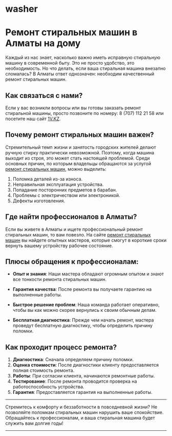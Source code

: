 # washer

# Ремонт стиральных машин в Алматы на дому

Каждый из нас знает, насколько важно иметь исправную стиральную машину в современной быту. Это не просто удобство, это необходимость. Но что делать, если ваша стиральная машина внезапно сломалась? В Алматы ответ однозначен: необходим качественный ремонт стиральных машин.

## Как связаться с нами?

Если у вас возникли вопросы или вы готовы заказать ремонт стиральной машины, просто позвоните по номеру: 8 (707) 112 21 58 или посетите наш сайт [1V.KZ](https://1v.kz/).

## Почему ремонт стиральных машин важен?

Стремительный темп жизни и занятость городских жителей делают ручную стирку практически невозможной. Поэтому, когда машина выходит из строя, это может стать настоящей проблемой. Среди основных причин, по которым владельцы обращаются за услугой [ремонт стиральных машин](https://1v.kz/almaty/washer/remont-stiralnyh-mashin-besplatnaya-diagnostika/), можно выделить:

1. Поломка деталей из-за износа.
2. Неправильная эксплуатация устройства.
3. Попадание посторонних предметов в барабан.
4. Проблемы с электричеством или электроникой.
5. Дефекты изготовления.

## Где найти профессионалов в Алматы?

Если вы живете в Алматы и ищете профессиональный ремонт стиральных машин, то вам повезло. На сайте [ремонт стиральных машин](https://1v.kz/almaty/washer/remont-stiralnyh-mashin-besplatnaya-diagnostika/) вы найдете опытных мастеров, которые смогут в короткие сроки вернуть вашему устройству рабочее состояние.

## Плюсы обращения к профессионалам:

- **Опыт и знания**: Наши мастера обладают огромным опытом и знают все тонкости ремонта стиральных машин.
  
- **Гарантия качества**: После ремонта вы получаете гарантию на выполненные работы.

- **Быстрое решение проблем**: Наша команда работает оперативно, чтобы вы как можно скорее вернулись к своим обычным делам.

- **Бесплатная диагностика**: Прежде чем начать ремонт, мастера проведут бесплатную диагностику, чтобы определить причину поломки.

## Как проходит процесс ремонта?

1. **Диагностика**: Сначала определяем причину поломки.
2. **Оценка стоимости**: После диагностики клиенту предоставляется полная стоимость ремонта.
3. **Работы**: При согласии клиента, начинаются ремонтные работы.
4. **Тестирование**: После ремонта проводится проверка на работоспособность устройства.
5. **Гарантия**: Предоставляется гарантия на выполненные работы.


---

Стремитесь к комфорту и беззаботности в повседневной жизни? Не позволяйте поломкам стиральных машин нарушить ваше спокойствие. Обращайтесь к профессионалам, и ваша стиральная машина будет служить вам долгие годы!

---

